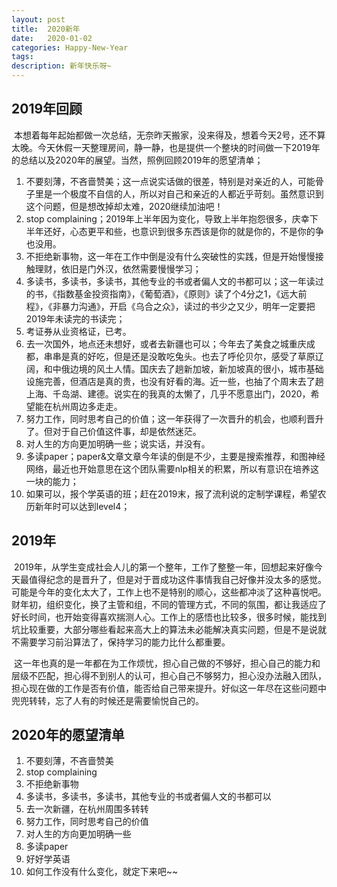 ```yaml
---
layout: post
title:  2020新年
date:   2020-01-02
categories: Happy-New-Year
tags: 
description: 新年快乐呀~
---
```

  
## 2019年回顾

&nbsp;本想着每年起始都做一次总结，无奈昨天搬家，没来得及，想着今天2号，还不算太晚。今天休假一天整理房间，静一静，也是提供一个整块的时间做一下2019年的总结以及2020年的展望。当然，照例回顾2019年的愿望清单；  
1. 不要刻薄，不吝啬赞美；这一点说实话做的很差，特别是对亲近的人，可能骨子里是一个极度不自信的人，所以对自己和亲近的人都近乎苛刻。虽然意识到这个问题，但是想改掉却太难，2020继续加油吧！
2. stop complaining；2019年上半年因为变化，导致上半年抱怨很多，庆幸下半年还好，心态更平和些，也意识到很多东西该是你的就是你的，不是你的争也没用。
3. 不拒绝新事物，这一年在工作中倒是没有什么突破性的实践，但是开始慢慢接触理财，依旧是门外汉，依然需要慢慢学习；
4. 多读书，多读书，多读书，其他专业的书或者偏人文的书都可以；这一年读过的书，《指数基金投资指南》，《葡萄酒》，《原则》读了个4分之1，《远大前程》，《非暴力沟通》，开启《乌合之众》，读过的书少之又少，明年一定要把2019年未读完的书读完；
5. 考证券从业资格证，已考。
6. 去一次国外，地点还未想好，或者去新疆也可以；今年去了美食之城重庆成都，串串是真的好吃，但是还是没敢吃兔头。也去了呼伦贝尔，感受了草原辽阔，和中俄边境的风土人情。国庆去了趟新加坡，新加坡真的很小，城市基础设施完善，但酒店是真的贵，也没有好看的海。近一些，也抽了个周末去了趟上海、千岛湖、建德。说实在的我真的太懒了，几乎不愿意出门，2020，希望能在杭州周边多走走。
7. 努力工作，同时思考自己的价值；这一年获得了一次晋升的机会，也顺利晋升了。但对于自己价值这件事，却是依然迷茫。
8. 对人生的方向更加明确一些；说实话，并没有。
9. 多读paper；paper&文章文章今年读的倒是不少，主要是搜索推荐，和图神经网络，最近也开始意思在这个团队需要nlp相关的积累，所以有意识在培养这一块的能力；
10. 如果可以，报个学英语的班；赶在2019末，报了流利说的定制学课程，希望农历新年时可以达到level4；

## 2019年 
    
&nbsp;2019年，从学生变成社会人儿的第一个整年，工作了整整一年，回想起来好像今天最值得纪念的是晋升了，但是对于晋成功这件事情我自己好像并没太多的感觉。可能是今年的变化太大了，工作上也不是特别的顺心，这些都冲淡了这种喜悦吧。财年初，组织变化，换了主管和组，不同的管理方式，不同的氛围，都让我适应了好长时间，也开始变得喜欢揣测人心。工作上的感悟也比较多，很多时候，能找到坑比较重要，大部分哪些看起来高大上的算法未必能解决真实问题，但是不是说就不需要学习前沿算法了，保持学习的能力比什么都重要。  

&nbsp;这一年也真的是一年都在为工作烦忧，担心自己做的不够好，担心自己的能力和层级不匹配，担心得不到别人的认可，担心自己不够努力，担心没办法融入团队，担心现在做的工作是否有价值，能否给自己带来提升。好似这一年尽在这些问题中兜兜转转，忘了人有的时候还是需要愉悦自己的。

## 2020年的愿望清单
1. 不要刻薄，不吝啬赞美
2. stop complaining
3. 不拒绝新事物
4. 多读书，多读书，多读书，其他专业的书或者偏人文的书都可以
5. 去一次新疆，在杭州周围多转转
6. 努力工作，同时思考自己的价值
7. 对人生的方向更加明确一些
8. 多读paper
9. 好好学英语
10. 如何工作没有什么变化，就定下来吧~~

